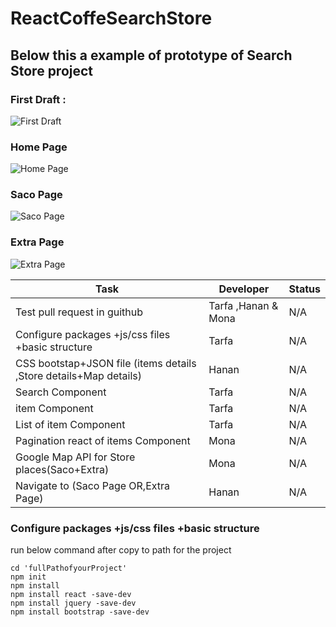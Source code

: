 # ReactCoffeSearchStore

## Below this a example of prototype  of Search Store project
### First Draft :
![First Draft](https://preview.ibb.co/hxefRG/IMG_4171.jpg)
### Home Page
![Home Page](https://preview.ibb.co/c3Qj3w/HomePage.png)
### Saco Page
![Saco Page](https://preview.ibb.co/frmP3w/Page3_Saco.png)
### Extra Page
![Extra Page](https://preview.ibb.co/kBzNqb/Page_Extra.png)



| Task                                                              	| Developer           	| Status 	|
|-------------------------------------------------------------------	|---------------------	|--------	|
| Test pull request in guithub                                      	| Tarfa ,Hanan & Mona 	| N/A    	|
| Configure packages +js/css files +basic structure                 	| Tarfa               	| N/A    	|
| CSS bootstap+JSON file (items details ,Store details+Map details) 	| Hanan               	| N/A    	|
| Search Component                                                  	| Tarfa               	| N/A    	|
| item Component                                                    	| Tarfa               	| N/A    	|
| List of item Component                                            	| Tarfa               	| N/A    	|
| Pagination react of items Component                               	| Mona                	| N/A    	|
| Google Map API for Store places(Saco+Extra)                       	| Mona                	| N/A    	|
| Navigate to (Saco Page OR,Extra Page)                             	| Hanan               	| N/A    	|


### Configure packages +js/css files +basic structure
run below command after copy to path for the project

    cd 'fullPathofyourProject'
    npm init
    npm install
    npm install react -save-dev
    npm install jquery -save-dev
    npm install bootstrap -save-dev
